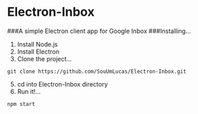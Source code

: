 # Electron-Inbox
###A simple Electron client app for Google Inbox
###Installing...
1. Install Node.js
2. Install Electron
3. Clone the project...
```
git clone https://github.com/SouUmLucas/Electron-Inbox.git
```
5. cd into Electron-Inbox directory
4. Run it!...
```
npm start
```